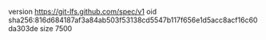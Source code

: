 version https://git-lfs.github.com/spec/v1
oid sha256:816d684187af3a84ab503f53138cd5547b117f656e1d5acc8acf16c60da303de
size 7500

